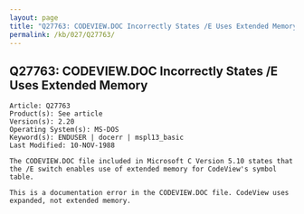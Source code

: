 ```yaml
---
layout: page
title: "Q27763: CODEVIEW.DOC Incorrectly States /E Uses Extended Memory"
permalink: /kb/027/Q27763/
---
```


## Q27763: CODEVIEW.DOC Incorrectly States /E Uses Extended Memory

	Article: Q27763
	Product(s): See article
	Version(s): 2.20
	Operating System(s): MS-DOS
	Keyword(s): ENDUSER | docerr | mspl13_basic
	Last Modified: 10-NOV-1988
	
	The CODEVIEW.DOC file included in Microsoft C Version 5.10 states that
	the /E switch enables use of extended memory for CodeView's symbol
	table.
	
	This is a documentation error in the CODEVIEW.DOC file. CodeView uses
	expanded, not extended memory.
